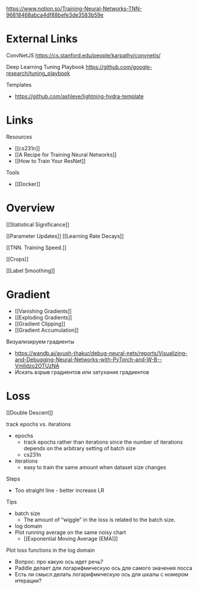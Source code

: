 

https://www.notion.so/Training-Neural-Networks-TNN-96818468abca4df88befe3de3583b59e


# External Links

ConvNetJS
https://cs.stanford.edu/people/karpathy/convnetjs/

Deep Learning Tuning Playbook
https://github.com/google-research/tuning_playbook

Templates
- https://github.com/ashleve/lightning-hydra-template

# Links

Resources
- [[cs231n]]
- [[A Recipe for Training Neural Networks]]
- [[How to Train Your ResNet]]

Tools
- [[Docker]]

# Overview

[[Statistical Significance]]

[[Parameter Updates]]
[[Learning Rate Decays]]

[[TNN. Training Speed.]]

[[Crops]]

[[Label Smoothing]]

# Gradient

- [[Vanishing Gradients]]
- [[Exploding Gradients]]
- [[Gradient Clipping]]
- [[Gradient Accumulation]]

Визуализируем градиенты
- https://wandb.ai/ayush-thakur/debug-neural-nets/reports/Visualizing-and-Debugging-Neural-Networks-with-PyTorch-and-W-B--Vmlldzo2OTUzNA
- Искать взрыв градиентов или затухание градиентов

# Loss

[[Double Descent]]

track epochs vs. iterations
- epochs
	- track epochs rather than iterations since the number of iterations depends on the arbitrary setting of batch size
	- cs231n
- iterations
	- easy to train the same amount when dataset size changes

Steps
- Too straight line - better increase LR

Tips
- batch size
	- The amount of “wiggle” in the loss is related to the batch size.
- log domain
- Plot running average on the same noisy chart
	- [[Exponential Moving Average (EMA)]]

Plot loss functions in the log domain
- Вопрос: про какую ось идет речь?
- Paddle делает для логарифмическую ось для самого значения лосса
- Есть ли смысл делать логарифмическую ось для шкалы с номером итерации?